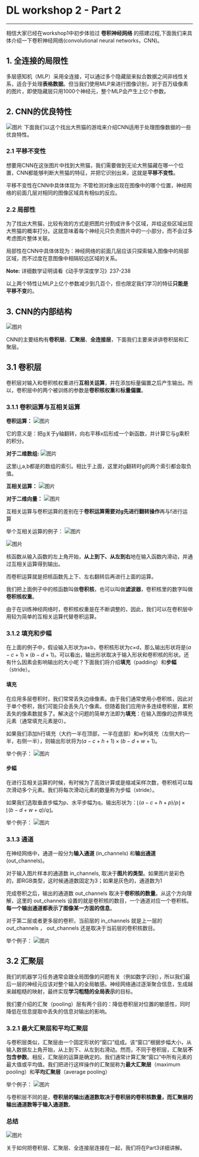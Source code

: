 # DL workshop 2 -  Part 2

***

相信大家已经在workshop1中初步体验过 **卷积神经网络** 的搭建过程,下面我们来具体介绍一下卷积神经网络(convolutional neural networks，CNN)。

## 1. 全连接的局限性

多层感知机（MLP）采用全连接，可以通过多个隐藏层来拟合数据之间非线性关系，适合于处理**表格数据**。但当我们使用MLP来进行图像识别，对于百万级像素的图片，即使隐藏层只用1000个神经元，整个MLP会产生上亿个参数。

## 2. CNN的优良特性

![图片](../images/找熊猫.png "找到大熊猫"  )
下面我们以这个找出大熊猫的游戏来介绍CNN适用于处理图像数据的一些优良特性。

### 2.1 平移不变性

想要用CNN在这张图片中找到大熊猫，我们需要做到无论大熊猫藏在哪一个位置，CNN都能够判断大熊猫的特征，并把它识别出来，这就是**平移不变性**。

平移不变性在CNN中具体体现为: 不管检测对象出现在图像中的哪个位置，神经网络的前面几层对相同的图像区域具有相似的反应。

### 2.2 局部性

为了找出大熊猫，比较有效的方式是把图片分割成许多个区域，并给这些区域出现大熊猫的概率打分。这就意味着每个神经元只负责图片中的一小部分，而不会过多考虑图片整体关联。

局部性在CNN中具体体现为：神经网络的前面几层应该只探索输入图像中的局部区域，而不过度在意图像中相隔较远区域的关系。

**Note:** 详细数学证明请看《动手学深度学习》237-238

以上两个特性让MLP上亿个参数减少到几百个，但也限定我们学习的特征**只能是平移不变**的。

## 3. CNN的内部结构

![图片](../images/CNN内部结构.png "CNN内部结构"  )

CNN的主要结构有**卷积层**、**汇聚层**、**全连接层**，下面我们主要来讲讲卷积层和汇聚层。

## 3.1 卷积层

卷积层对输入和卷积核权重进行**互相关运算**，并在添加标量偏置之后产生输出。所以，卷积层中的两个被训练的参数是**卷积核权重**和**标量偏置**。

### 3.1.1 卷积运算与互相关运算

**卷积运算：**
![图片](../images/卷积运算.png "卷积运算"  )

它的意义是：把g关于y轴翻转，向右平移x后形成一个新函数，并计算它与g乘积的积分。

**对于二维数组:**
![图片](../images/二维卷积运算.png "二维卷积运算"  )

这里i,j,a,b都是的数组的索引。相比于上面，这里对g翻转时g的两个索引都会取负值。

**互相关运算：**
![图片](../images/互相关运算.png "互相关运算"  )

**对于二维向量：**
![图片](../images/二维互相关运算.png "二维互相关运算"  )

互相关运算与卷积运算的差别在于**卷积运算需要对g先进行翻转操作**再与f进行运算

举个互相关运算的例子：
![图片](../images/互相关例子.png "互相关例子"  )

![图片](../images/运算过程.png "运算过程"  )

核函数从输入函数的左上角开始，**从上到下、从左到右**地在输入函数内滑动，并通过互相关运算得到输出。

而卷积运算就是把核函数先上下、左右翻转后再进行上面的运算。

我们把上面例子中的核函数叫做**卷积核**，也可以叫做**滤波器**，卷积核里的数字叫做**卷积核权重**。

由于在训练神经网络时，卷积核权重是在不断调整的，因此，我们可以在卷积层中用较为简单的互相关运算代替卷积运算。

### 3.1.2 填充和步幅

在上面的例子中，假设输入形状为a×b，卷积核形状为c×d，那么输出形状将是$(a−c+1)×(b−d+1)$。可以看出，输出形状取决于输入形状和卷积核的形状。还有什么因素会影响输出的大小呢？下面我们将介绍**填充**（padding）和**步幅**（stride）。

#### 填充

在应用多层卷积时，我们常常丢失边缘像素。由于我们通常使用小卷积核，因此对于单个卷积，我们可能只会丢失几个像素。但随着我们应用许多连续卷积层，累积丢失的像素数就多了。解决这个问题的简单方法即为**填充**：在输入图像的边界填充元素（通常填充元素是0）。

如果我们添加h行填充（大约一半在顶部，一半在底部）和w列填充（左侧大约一半，右侧一半），则输出形状将为$(a−c+h+1)×(b−d+w+1)$。

举个例子：
![图片](../images/填充例子.png "填充例子"  )

#### 步幅

在进行互相关运算的时候，有时候为了高效计算或是缩减采样次数，卷积核可以每次滑动多个元素。我们将每次滑动元素的数量称为步幅（stride）。

如果我们选取垂直步幅为p、水平步幅为q，输出形状为：$⌊(a-c+h+p)/p ⌋ × ⌊(b − d + w + q)/q ⌋$。

举个例子：
![图片](../images/步幅例子.png "步幅例子"  )

### 3.1.3 通道

在神经网络中，通道一般分为**输入通道** (in_channels) 和**输出通道** (out_channels)。

对于输入图片样本的通道数 in_channels, 取决于**图片的类型**。如果图片是彩色的，即RGB类型，这时候通道数固定为3；如果是灰色的，通道数为1

完成卷积之后，输出的通道数 out_channels 取决于**卷积核的数量**。从这个方向理解，这里的 out_channels 设置的就是卷积核的数目，一个通道对应一个卷积核。**每一个输出通道都表示了图像某一方面的信息**。

对于第二层或者更多层的卷积，当前层的 in_channels 就是上一层的out_channels ， out_channels 还是取决于当前层的卷积核数目。

举个例子：
![图片](../images/通道例子.png "通道例子"  )

## 3.2 汇聚层

我们的机器学习任务通常会跟全局图像的问题有关（例如数字识别），所以我们最后一层的神经元应该对整个输入的全局敏感。神经网络通过逐渐聚合信息，生成越来越粗糙的映射，最终实现**学习粗糙的全局表示**的目标。

我们要介绍的汇聚（pooling）层有两个目的：降低卷积层对位置的敏感性，同时降低在信息提取中丢失的信息对输出的影响。

### 3.2.1 最大汇聚层和平均汇聚层

与卷积层类似，汇聚层由一个固定形状的“窗口”组成。该“窗口”根据步幅大小，从输入数据左上角开始，从上到下、从左到右滑动。然而，不同于卷积层，汇聚层**不包含参数**。相反，汇聚层的运算是确定的。我们通常计算汇聚“窗口”中所有元素的最大值或平均值。我们把进行这样操作的汇聚层称为**最大汇聚层**（maximum pooling）和**平均汇聚层**（average pooling）

举个例子：
![图片](../images/汇聚层例子.png "汇聚层例子"  )

与卷积层不同的是，**卷积层的输出通道数取决于卷积层的卷积核数量，而汇聚层的输出通道数等于输入通道数**。

### 总结

![图片](../images/CNN内部结构.png "CNN内部结构"  )

关于如何把卷积层、汇聚层、全连接层连接在一起，我们将在Part3详细讲解。
